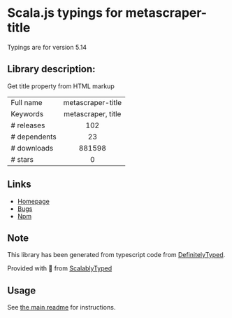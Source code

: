 
# Scala.js typings for metascraper-title

Typings are for version 5.14

## Library description:
Get title property from HTML markup

|                    |                 |
| ------------------ | :-------------: |
| Full name          | metascraper-title |
| Keywords           | metascraper, title |
| # releases         | 102 |
| # dependents       | 23 |
| # downloads        | 881598 |
| # stars            | 0 |

## Links
- [Homepage](https://metascraper.js.org)
- [Bugs](https://github.com/microlinkhq/metascraper/issues)
- [Npm](https://www.npmjs.com/package/metascraper-title)
    


## Note
This library has been generated from typescript code from [DefinitelyTyped](https://definitelytyped.org).

Provided with :purple_heart: from [ScalablyTyped](https://github.com/oyvindberg/ScalablyTyped)

## Usage
See [the main readme](../../readme.md) for instructions.



